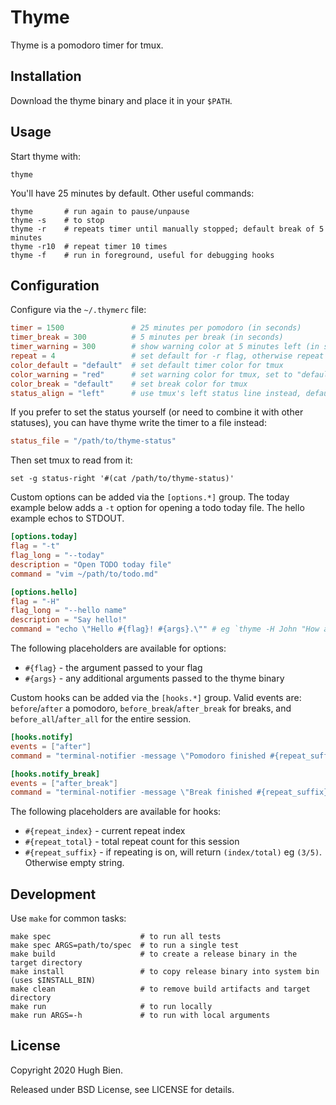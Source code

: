 # Thyme

Thyme is a pomodoro timer for tmux.

## Installation

Download the thyme binary and place it in your `$PATH`.

## Usage

Start thyme with:

```
thyme
```

You'll have 25 minutes by default. Other useful commands:

```
thyme       # run again to pause/unpause
thyme -s    # to stop
thyme -r    # repeats timer until manually stopped; default break of 5 minutes
thyme -r10  # repeat timer 10 times
thyme -f    # run in foreground, useful for debugging hooks
```

## Configuration

Configure via the `~/.thymerc` file:

```toml
timer = 1500               # 25 minutes per pomodoro (in seconds)
timer_break = 300          # 5 minutes per break (in seconds)
timer_warning = 300        # show warning color at 5 minutes left (in seconds)
repeat = 4                 # set default for -r flag, otherwise repeat indefinitely
color_default = "default"  # set default timer color for tmux
color_warning = "red"      # set warning color for tmux, set to "default" to disable
color_break = "default"    # set break color for tmux
status_align = "left"      # use tmux's left status line instead, defaults to "right"
```

If you prefer to set the status yourself (or need to combine it with other statuses), you can have
thyme write the timer to a file instead:

```toml
status_file = "/path/to/thyme-status"
```

Then set tmux to read from it:

```
set -g status-right '#(cat /path/to/thyme-status)'
```

Custom options can be added via the `[options.*]` group. The today example below adds a `-t` option
for opening a todo today file. The hello example echos to STDOUT.

```toml
[options.today]
flag = "-t"
flag_long = "--today"
description = "Open TODO today file"
command = "vim ~/path/to/todo.md"

[options.hello]
flag = "-H"
flag_long = "--hello name"
description = "Say hello!"
command = "echo \"Hello #{flag}! #{args}.\"" # eg `thyme -H John "How are you?"`
```

The following placeholders are available for options:

* `#{flag}` - the argument passed to your flag
* `#{args}` - any additional arguments passed to the thyme binary

Custom hooks can be added via the `[hooks.*]` group. Valid events are: `before`/`after` a pomodoro,
`before_break`/`after_break` for breaks, and `before_all`/`after_all` for the entire session.

```toml
[hooks.notify]
events = ["after"]
command = "terminal-notifier -message \"Pomodoro finished #{repeat_suffix}\" -title \"thyme\""

[hooks.notify_break]
events = ["after_break"]
command = "terminal-notifier -message \"Break finished #{repeat_suffix}\" -title \"thyme\""
```

The following placeholders are available for hooks:

* `#{repeat_index}` - current repeat index
* `#{repeat_total}` - total repeat count for this session
* `#{repeat_suffix}` - if repeating is on, will return `(index/total)` eg `(3/5)`. Otherwise empty string.

## Development

Use `make` for common tasks:

```
make spec                    # to run all tests
make spec ARGS=path/to/spec  # to run a single test
make build                   # to create a release binary in the target directory
make install                 # to copy release binary into system bin (uses $INSTALL_BIN)
make clean                   # to remove build artifacts and target directory
make run                     # to run locally
make run ARGS=-h             # to run with local arguments
```

## License

Copyright 2020 Hugh Bien.

Released under BSD License, see LICENSE for details.

